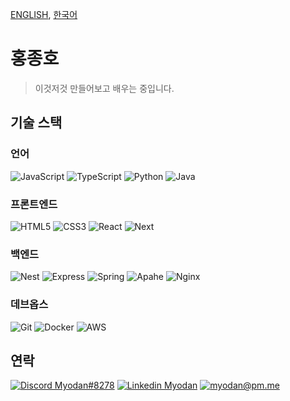 [ENGLISH](README.md), [한국어](README-KR.md)

# 홍종호

> 이것저것 만들어보고 배우는 중입니다.

## 기술 스택

### 언어

![JavaScript](https://img.shields.io/badge/JavaScript-282C34?logo=javascript&logoColor=F7DF1E)
![TypeScript](https://img.shields.io/badge/TypeScript-282C34?logo=typescript&logoColor=3178C6)
![Python](https://img.shields.io/badge/Python-282C34?logo=python&logoColor=3776AB)
![Java](https://img.shields.io/badge/Java-282C34?logo=java&logoColor=007396)

### 프론트엔드

![HTML5](https://img.shields.io/badge/HTML5-282C34?logo=html5&logoColor=E34F26)
![CSS3](https://img.shields.io/badge/CSS3-282C34?logo=css3&logoColor=1572B6)
![React](https://img.shields.io/badge/React-282C34?logo=react&logoColor=61DAFB)
![Next](https://img.shields.io/badge/Next-282C34?logo=next.js&logoColor=000000)

### 백엔드

![Nest](https://img.shields.io/badge/Nest-282C34?logo=nestjs&logoColor=E0234E)
![Express](https://img.shields.io/badge/Express-282C34?logo=express&logoColor=000000)
![Spring](https://img.shields.io/badge/Spring-282C34?logo=spring&logoColor=6DB33F)
![Apahe](https://img.shields.io/badge/Apache-282C34?logo=apache&logoColor=D22128)
![Nginx](https://img.shields.io/badge/Nginx-282C34?logo=nginx&logoColor=009639)

### 데브옵스

![Git](https://img.shields.io/badge/Git-282C34?logo=git&logoColor=F05032)
![Docker](https://img.shields.io/badge/Docker-282C34?logo=docker&logoColor=2496ED)
![AWS](https://img.shields.io/badge/Amazon%20AWS-282C34?logo=amazon%20aws&logoColor=232F3E)

## 연락

[![Discord Myodan#8278](https://img.shields.io/badge/myodan-5865F2?logo=discord&logoColor=FFFFFF)](https://discord.com/users/373375287007641613)
[![Linkedin Myodan](https://img.shields.io/badge/myodan-0077B5?logo=linkedin&logoColor=FFFFFF)](https://www.linkedin.com/in/myodan)
[![myodan@pm.me](https://img.shields.io/badge/myodan@pm.me-8B89CC?logo=protonmail&logoColor=FFFFFF)](mailto:myodan@pm.me)
